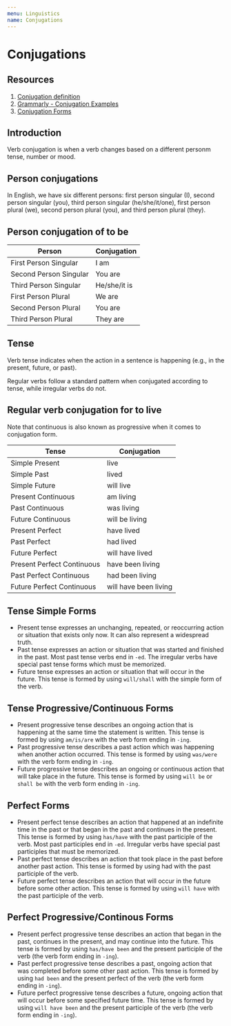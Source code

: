```yaml
---
menu: Linguistics
name: Conjugations
---
```


# Conjugations

## Resources

1. [Conjugation definition](https://www.gingersoftware.com/content/grammar-rules/verbs/conjugations/)
2. [Grammarly - Conjugation Examples](https://www.grammarly.com/blog/verb-conjugation/)
3. [Conjugation Forms](https://leo.stcloudstate.edu/grammar/tenses.html)

## Introduction

Verb conjugation is when a verb changes based on a different personm tense, number or mood.

## Person conjugations

In English, we have six different persons: first person singular (I), second person singular (you), third person singular (he/she/it/one), first person plural (we), second person plural (you), and third person plural (they).

## Person conjugation of to be

| Person                 | Conjugation  |
| ---------------------- | ------------ |
| First Person Singular  | I am         |
| Second Person Singular | You are      |
| Third Person Singular  | He/she/it is |
| First Person Plural    | We are       |
| Second Person Plural   | You are      |
| Third Person Plural    | They are     |

## Tense

Verb tense indicates when the action in a sentence is happening (e.g., in the present, future, or past).

Regular verbs follow a standard pattern when conjugated according to tense, while irregular verbs do not.

## Regular verb conjugation for to live

Note that continuous is also known as progressive when it comes to conjugation form.

| Tense                      | Conjugation           |
| -------------------------- | --------------------- |
| Simple Present             | live                  |
| Simple Past                | lived                 |
| Simple Future              | will live             |
| Present Continuous         | am living             |
| Past Continuous            | was living            |
| Future Continuous          | will be living        |
| Present Perfect            | have lived            |
| Past Perfect               | had lived             |
| Future Perfect             | will have lived       |
| Present Perfect Continuous | have been living      |
| Past Perfect Continuous    | had been living       |
| Future Perfect Continuous  | will have been living |

## Tense Simple Forms

- Present tense expresses an unchanging, repeated, or reoccurring action or situation that exists only now. It can also represent a widespread truth.
- Past tense expresses an action or situation that was started and finished in the past. Most past tense verbs end in `-ed`. The irregular verbs have special past tense forms which must be memorized.
- Future tense expresses an action or situation that will occur in the future. This tense is formed by using `will/shall` with the simple form of the verb.

## Tense Progressive/Continuous Forms

- Present progressive tense describes an ongoing action that is happening at the same time the statement is written. This tense is formed by using `am/is/are` with the verb form ending in `-ing`.
- Past progressive tense describes a past action which was happening when another action occurred. This tense is formed by using `was/were` with the verb form ending in `-ing`.
- Future progressive tense describes an ongoing or continuous action that will take place in the future. This tense is formed by using `will be` or `shall be` with the verb form ending in `-ing`.

## Perfect Forms

- Present perfect tense describes an action that happened at an indefinite time in the past or that began in the past and continues in the present. This tense is formed by using `has/have` with the past participle of the verb. Most past participles end in `-ed`. Irregular verbs have special past participles that must be memorized.
- Past perfect tense describes an action that took place in the past before another past action. This tense is formed by using had with the past participle of the verb.
- Future perfect tense describes an action that will occur in the future before some other action. This tense is formed by using `will have` with the past participle of the verb.

## Perfect Progressive/Continous Forms

- Present perfect progressive tense describes an action that began in the past, continues in the present, and may continue into the future. This tense is formed by using `has/have been` and the present participle of the verb (the verb form ending in `-ing`).
- Past perfect progressive tense describes a past, ongoing action that was completed before some other past action. This tense is formed by using `had been` and the present perfect of the verb (the verb form ending in `-ing`).
- Future perfect progressive tense describes a future, ongoing action that will occur before some specified future time. This tense is formed by using `will have been` and the present participle of the verb (the verb form ending in `-ing`).
